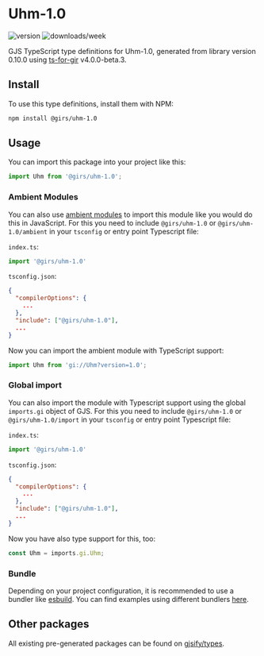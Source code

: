 
# Uhm-1.0

![version](https://img.shields.io/npm/v/@girs/uhm-1.0)
![downloads/week](https://img.shields.io/npm/dw/@girs/uhm-1.0)


GJS TypeScript type definitions for Uhm-1.0, generated from library version 0.10.0 using [ts-for-gir](https://github.com/gjsify/ts-for-gir) v4.0.0-beta.3.


## Install

To use this type definitions, install them with NPM:
```bash
npm install @girs/uhm-1.0
```

## Usage

You can import this package into your project like this:
```ts
import Uhm from '@girs/uhm-1.0';
```

### Ambient Modules

You can also use [ambient modules](https://github.com/gjsify/ts-for-gir/tree/main/packages/cli#ambient-modules) to import this module like you would do this in JavaScript.
For this you need to include `@girs/uhm-1.0` or `@girs/uhm-1.0/ambient` in your `tsconfig` or entry point Typescript file:

`index.ts`:
```ts
import '@girs/uhm-1.0'
```

`tsconfig.json`:
```json
{
  "compilerOptions": {
    ...
  },
  "include": ["@girs/uhm-1.0"],
  ...
}
```

Now you can import the ambient module with TypeScript support: 

```ts
import Uhm from 'gi://Uhm?version=1.0';
```

### Global import

You can also import the module with Typescript support using the global `imports.gi` object of GJS.
For this you need to include `@girs/uhm-1.0` or `@girs/uhm-1.0/import` in your `tsconfig` or entry point Typescript file:

`index.ts`:
```ts
import '@girs/uhm-1.0'
```

`tsconfig.json`:
```json
{
  "compilerOptions": {
    ...
  },
  "include": ["@girs/uhm-1.0"],
  ...
}
```

Now you have also type support for this, too:

```ts
const Uhm = imports.gi.Uhm;
```

### Bundle

Depending on your project configuration, it is recommended to use a bundler like [esbuild](https://esbuild.github.io/). You can find examples using different bundlers [here](https://github.com/gjsify/ts-for-gir/tree/main/examples).

## Other packages

All existing pre-generated packages can be found on [gjsify/types](https://github.com/gjsify/types).

